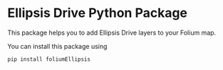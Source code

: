 # Ellipsis Drive Python Package

This package helps you to add Ellipsis Drive layers to your Folium map.

You can install this package using

`pip install foliumEllipsis`



